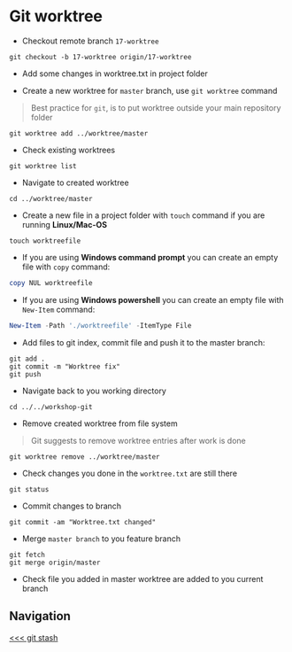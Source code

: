 # Git worktree

- Checkout remote branch `17-worktree`

```shell
git checkout -b 17-worktree origin/17-worktree
```

- Add some changes in worktree.txt in project folder

- Create a new worktree for `master` branch, use `git worktree` command

> Best practice for `git`, is to put worktree outside your main repository folder

```shell
git worktree add ../worktree/master
```

- Check existing worktrees

```shell
git worktree list
```

- Navigate to created worktree

```shell
cd ../worktree/master
```

- Create a new file in a project folder with `touch` command if you are running **Linux/Mac-OS**

```shell
touch worktreefile
```

- If you are using **Windows command prompt** you can create an empty file with `copy` command:

```powershell
copy NUL worktreefile
```

- If you are using **Windows powershell** you can create an empty file with `New-Item` command:

```powershell
New-Item -Path './worktreefile' -ItemType File
```

- Add files to git index, commit file and push it to the master branch:

```shell
git add .
git commit -m "Worktree fix"
git push
```

- Navigate back to you working directory

```shell
cd ../../workshop-git
```

- Remove created worktree from file system
> Git suggests to remove worktree entries after work is done

```shell
git worktree remove ../worktree/master
```

- Check changes you done in the `worktree.txt` are still there

```shell
git status
```

- Commit changes to branch

```shell
git commit -am "Worktree.txt changed"
```

- Merge `master branch` to you feature branch

```shell
git fetch
git merge origin/master
```

- Check file you added in master worktree are added to you current branch

## Navigation

[<<< git stash](../07_stash/README.md)
